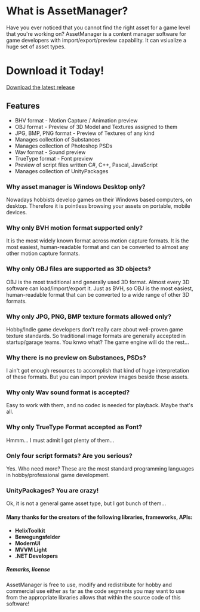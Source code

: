 # What is AssetManager?
Have you ever noticed that you cannot find the right asset for a game level that you're working on? AssetManager is a content manager software for game developers with import/export/preview capability. It can vsiualize a huge set of asset types.

# Download it Today!
[Download the latest release](https://github.com/Digheads/AssetManager/releases)

## Features
* BHV format - Motion Capture / Animation preview
* OBJ format - Preview of 3D Model and Textures assigned to them
* JPG, BMP, PNG format - Preview of Textures of any kind
* Manages collection of Substances
* Manages collection of Photoshop PSDs
* Wav format - Sound preview
* TrueType format - Font preview
* Preview of script files written C#, C++, Pascal, JavaScript
* Manages collection of UnityPackages

### Why asset manager is Windows Desktop only?
Nowadays hobbists develop games on their Windows based computers, on desktop. Therefore it is pointless browsing your assets on portable, mobile devices.

### Why only BVH motion format supported only?
It is the most widely known format across motion capture formats. It is the most easiest, human-readable format and can be converted to almost any other motion capture formats.

### Why only OBJ files are supported as 3D objects?
OBJ is the most traditional and generally used 3D format. Almost every 3D software can load/import/export it. Just as BVH, so OBJ is the most easiest, human-readable format that can be converted to a wide range of other 3D formats.

### Why only JPG, PNG, BMP texture formats allowed only?
Hobby/Indie game developers don't really care about well-proven game texture standards. So traditional image formats are generally accepted in startup/garage teams. You knwo what? The game engine will do the rest...

### Why there is no preview on Substances, PSDs?
I ain't got enough resources to accomplish that kind of huge interpretation of these formats. But you can import preview images beside those assets.

### Why only Wav sound format is accepted?
Easy to work with them, and no codec is needed for playback. Maybe that's all.

### Why only TrueType Format accepted as Font?
Hmmm... I must admit I got plenty of them...

### Only four script formats? Are you serious?
Yes. Who need more? These are the most standard programming languages in hobby/professional game development.

### UnityPackages? You are crazy!
Ok, it is not a general game asset type, but I got bunch of them...

#### Many thanks for the creators of the following libraries, frameworks, APIs:
* **HelixToolkit**
* **Bewegungsfelder**
* **ModernUI**
* **MVVM Light**
* **.NET Developers**

##### Remarks, license
AssetManager is free to use, modify and redistribute for hobby and commercial use either as far as the code segments you may want to use from the appropriate libraries allows that within the source code of this software!
